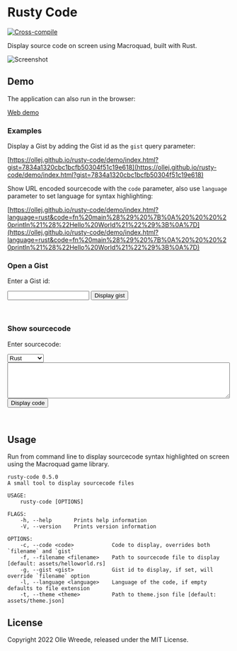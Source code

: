# Rusty Code

[![Cross-compile](https://github.com/ollej/rusty-code/actions/workflows/crosscompile.yml/badge.svg)](https://github.com/ollej/rusty-code/actions/workflows/crosscompile.yml)

Display source code on screen using Macroquad, built with Rust.

![Screenshot](https://ollej.github.io/rusty-code/assets/rusty-code.png)

## Demo

The application can also run in the browser:

[Web demo](https://ollej.github.io/rusty-code/demo/index.html)

### Examples

Display a Gist by adding the Gist id as the `gist` query parameter:

[https://ollej.github.io/rusty-code/demo/index.html?gist=7834a1320cbc1bcfb50304f51c19e618](https://ollej.github.io/rusty-code/demo/index.html?gist=7834a1320cbc1bcfb50304f51c19e618)

Show URL encoded sourcecode with the `code` parameter, also use `language`
parameter to set language for syntax highlighting:

[https://ollej.github.io/rusty-code/demo/index.html?language=rust&code=fn%20main%28%29%20%7B%0A%20%20%20%20println%21%28%22Hello%20World%21%22%29%3B%0A%7D](https://ollej.github.io/rusty-code/demo/index.html?language=rust&code=fn%20main%28%29%20%7B%0A%20%20%20%20println%21%28%22Hello%20World%21%22%29%3B%0A%7D)

### Open a Gist

Enter a Gist id:

<form action="https://ollej.github.io/rusty-code/demo/index.html" method="get">
<input type="text" name="gist">
<input type="submit" value="Display gist">
</form><br>

### Show sourcecode

Enter sourcecode:

<form action="https://ollej.github.io/rusty-code/demo/index.html" method="get">
<select name="language">
<option value="c">C</option>
<option value="cpp">C++</option>
<option value="go">Go</option>
<option value="java">Java</option>
<option value="js">Javascript</option>
<option value="perl">Perl</option>
<option value="python">Python</option>
<option value="ruby">Ruby</option>
<option value="rust" selected>Rust</option>
</select><br>
<textarea name="code" rows="5" cols="60"></textarea><br>
<input type="submit" value="Display code">
</form><br>

## Usage

Run from command line to display sourcecode syntax highlighted on screen using
the Macroquad game library.

```
rusty-code 0.5.0
A small tool to display sourcecode files

USAGE:
    rusty-code [OPTIONS]

FLAGS:
    -h, --help       Prints help information
    -V, --version    Prints version information

OPTIONS:
    -c, --code <code>            Code to display, overrides both `filename` and `gist`
    -f, --filename <filename>    Path to sourcecode file to display [default: assets/helloworld.rs]
    -g, --gist <gist>            Gist id to display, if set, will override `filename` option
    -l, --language <language>    Language of the code, if empty defaults to file extension
    -t, --theme <theme>          Path to theme.json file [default: assets/theme.json]
```

## License

Copyright 2022 Olle Wreede, released under the MIT License.
